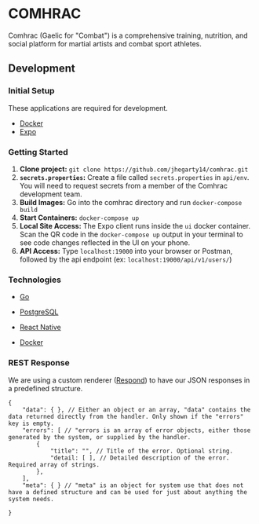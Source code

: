 # COMHRAC

Comhrac (Gaelic for "Combat") is a comprehensive training, nutrition, and social platform for martial artists and combat sport athletes. 

## Development

### Initial Setup
These applications are required for development.

- [Docker](https://docs.docker.com/install/)
- [Expo](https://expo.dev)

### Getting Started

1. **Clone project:** `git clone https://github.com/jhegarty14/comhrac.git`
2. **`secrets.properties`:** Create a file called `secrets.properties` in `api/env`. You will need to request secrets from a member of the Comhrac development team.
3. **Build Images:** Go into the comhrac directory and run `docker-compose build`
4. **Start Containers:** `docker-compose up`
5. **Local Site Access:** The Expo client runs inside the `ui` docker container. Scan the QR code in the `docker-compose up` output in your terminal to see code changes reflected in the UI on your phone.
6. **API Access:** Type `localhost:19000` into your browser or Postman, followed by the api endpoint (ex: `localhost:19000/api/v1/users/`)

### Technologies

- [Go](https://golang.org/)
- [PostgreSQL](https://www.postgresql.org/)
- [React Native](https://reactnative.dev/)

- [Docker](https://www.docker.com/)

### REST Response

We are using a custom renderer ([Respond](https://github.com/matryer/respond)) to have our JSON responses in a predefined structure.

```
{
    "data": { }, // Either an object or an array, "data" contains the data returned directly from the handler. Only shown if the "errors" key is empty.
    "errors": [ // "errors is an array of error objects, either those generated by the system, or supplied by the handler.
        {
            "title": "", // Title of the error. Optional string.
            "detail: [ ], // Detailed description of the error. Required array of strings.
        },
    ],
    "meta": { } // "meta" is an object for system use that does not have a defined structure and can be used for just about anything the system needs.

}
```